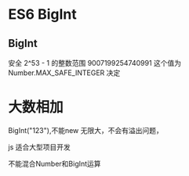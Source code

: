 # ES6 BigInt


## BigInt

安全 2^53 - 1 的整数范围 9007199254740991 这个值为Number.MAX_SAFE_INTEGER 决定


# 大数相加

BigInt("123"),不能new
无限大，不会有溢出问题，

js 适合大型项目开发

不能混合Number和BigInt运算



